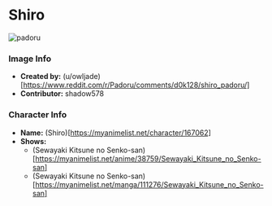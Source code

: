 # Shiro

![padoru](https://raw.githubusercontent.com/shadow578/Padoru-Padoru/master/Padoru/senko-san-shiro.png "Shiro")

### Image Info
* **Created by:**    (u/owljade)[https://www.reddit.com/r/Padoru/comments/d0k128/shiro_padoru/]
* **Contributor:**   shadow578

### Character Info
* **Name:**   (Shiro)[https://myanimelist.net/character/167062]
* **Shows:**
  * (Sewayaki Kitsune no Senko-san)[https://myanimelist.net/anime/38759/Sewayaki_Kitsune_no_Senko-san]
  * (Sewayaki Kitsune no Senko-san)[https://myanimelist.net/manga/111276/Sewayaki_Kitsune_no_Senko-san]
